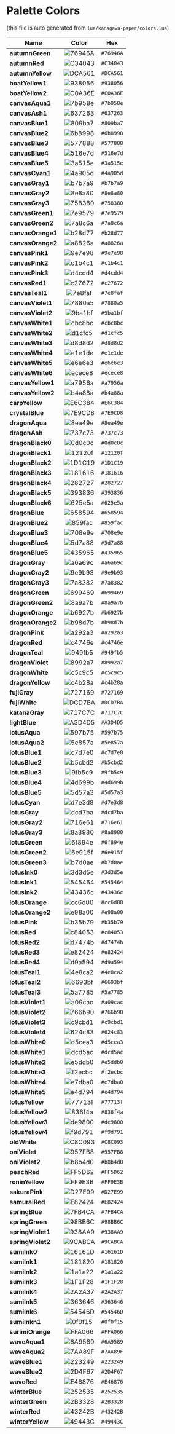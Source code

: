 # Palette Colors

(this file is auto generated from `lua/kanagawa-paper/colors.lua`)

| Name  | Color  | Hex   |
| ----- | :----: | :---: |
| **autumnGreen** | ![76946A](https://placehold.co/40x15/76946A/76946A.png) | `#76946A` |
| **autumnRed** | ![C34043](https://placehold.co/40x15/C34043/C34043.png) | `#C34043` |
| **autumnYellow** | ![DCA561](https://placehold.co/40x15/DCA561/DCA561.png) | `#DCA561` |
| **boatYellow1** | ![938056](https://placehold.co/40x15/938056/938056.png) | `#938056` |
| **boatYellow2** | ![C0A36E](https://placehold.co/40x15/C0A36E/C0A36E.png) | `#C0A36E` |
| **canvasAqua1** | ![7b958e](https://placehold.co/40x15/7b958e/7b958e.png) | `#7b958e` |
| **canvasAsh1** | ![637263](https://placehold.co/40x15/637263/637263.png) | `#637263` |
| **canvasBlue1** | ![809ba7](https://placehold.co/40x15/809ba7/809ba7.png) | `#809ba7` |
| **canvasBlue2** | ![6b8998](https://placehold.co/40x15/6b8998/6b8998.png) | `#6b8998` |
| **canvasBlue3** | ![577888](https://placehold.co/40x15/577888/577888.png) | `#577888` |
| **canvasBlue4** | ![516e7d](https://placehold.co/40x15/516e7d/516e7d.png) | `#516e7d` |
| **canvasBlue5** | ![3a515e](https://placehold.co/40x15/3a515e/3a515e.png) | `#3a515e` |
| **canvasCyan1** | ![4a905d](https://placehold.co/40x15/4a905d/4a905d.png) | `#4a905d` |
| **canvasGray1** | ![b7b7a9](https://placehold.co/40x15/b7b7a9/b7b7a9.png) | `#b7b7a9` |
| **canvasGray2** | ![8e8a80](https://placehold.co/40x15/8e8a80/8e8a80.png) | `#8e8a80` |
| **canvasGray3** | ![758380](https://placehold.co/40x15/758380/758380.png) | `#758380` |
| **canvasGreen1** | ![7e9579](https://placehold.co/40x15/7e9579/7e9579.png) | `#7e9579` |
| **canvasGreen2** | ![7a8c6a](https://placehold.co/40x15/7a8c6a/7a8c6a.png) | `#7a8c6a` |
| **canvasOrange1** | ![b28d77](https://placehold.co/40x15/b28d77/b28d77.png) | `#b28d77` |
| **canvasOrange2** | ![a8826a](https://placehold.co/40x15/a8826a/a8826a.png) | `#a8826a` |
| **canvasPink1** | ![9e7e98](https://placehold.co/40x15/9e7e98/9e7e98.png) | `#9e7e98` |
| **canvasPink2** | ![c1b4c1](https://placehold.co/40x15/c1b4c1/c1b4c1.png) | `#c1b4c1` |
| **canvasPink3** | ![d4cdd4](https://placehold.co/40x15/d4cdd4/d4cdd4.png) | `#d4cdd4` |
| **canvasRed1** | ![c27672](https://placehold.co/40x15/c27672/c27672.png) | `#c27672` |
| **canvasTeal1** | ![7e8faf](https://placehold.co/40x15/7e8faf/7e8faf.png) | `#7e8faf` |
| **canvasViolet1** | ![7880a5](https://placehold.co/40x15/7880a5/7880a5.png) | `#7880a5` |
| **canvasViolet2** | ![9ba1bf](https://placehold.co/40x15/9ba1bf/9ba1bf.png) | `#9ba1bf` |
| **canvasWhite1** | ![cbc8bc](https://placehold.co/40x15/cbc8bc/cbc8bc.png) | `#cbc8bc` |
| **canvasWhite2** | ![d1cfc5](https://placehold.co/40x15/d1cfc5/d1cfc5.png) | `#d1cfc5` |
| **canvasWhite3** | ![d8d8d2](https://placehold.co/40x15/d8d8d2/d8d8d2.png) | `#d8d8d2` |
| **canvasWhite4** | ![e1e1de](https://placehold.co/40x15/e1e1de/e1e1de.png) | `#e1e1de` |
| **canvasWhite5** | ![e6e6e3](https://placehold.co/40x15/e6e6e3/e6e6e3.png) | `#e6e6e3` |
| **canvasWhite6** | ![ecece8](https://placehold.co/40x15/ecece8/ecece8.png) | `#ecece8` |
| **canvasYellow1** | ![a7956a](https://placehold.co/40x15/a7956a/a7956a.png) | `#a7956a` |
| **canvasYellow2** | ![b4a88a](https://placehold.co/40x15/b4a88a/b4a88a.png) | `#b4a88a` |
| **carpYellow** | ![E6C384](https://placehold.co/40x15/E6C384/E6C384.png) | `#E6C384` |
| **crystalBlue** | ![7E9CD8](https://placehold.co/40x15/7E9CD8/7E9CD8.png) | `#7E9CD8` |
| **dragonAqua** | ![8ea49e](https://placehold.co/40x15/8ea49e/8ea49e.png) | `#8ea49e` |
| **dragonAsh** | ![737c73](https://placehold.co/40x15/737c73/737c73.png) | `#737c73` |
| **dragonBlack0** | ![0d0c0c](https://placehold.co/40x15/0d0c0c/0d0c0c.png) | `#0d0c0c` |
| **dragonBlack1** | ![12120f](https://placehold.co/40x15/12120f/12120f.png) | `#12120f` |
| **dragonBlack2** | ![1D1C19](https://placehold.co/40x15/1D1C19/1D1C19.png) | `#1D1C19` |
| **dragonBlack3** | ![181616](https://placehold.co/40x15/181616/181616.png) | `#181616` |
| **dragonBlack4** | ![282727](https://placehold.co/40x15/282727/282727.png) | `#282727` |
| **dragonBlack5** | ![393836](https://placehold.co/40x15/393836/393836.png) | `#393836` |
| **dragonBlack6** | ![625e5a](https://placehold.co/40x15/625e5a/625e5a.png) | `#625e5a` |
| **dragonBlue** | ![658594](https://placehold.co/40x15/658594/658594.png) | `#658594` |
| **dragonBlue2** | ![859fac](https://placehold.co/40x15/859fac/859fac.png) | `#859fac` |
| **dragonBlue3** | ![708e9e](https://placehold.co/40x15/708e9e/708e9e.png) | `#708e9e` |
| **dragonBlue4** | ![5d7a88](https://placehold.co/40x15/5d7a88/5d7a88.png) | `#5d7a88` |
| **dragonBlue5** | ![435965](https://placehold.co/40x15/435965/435965.png) | `#435965` |
| **dragonGray** | ![a6a69c](https://placehold.co/40x15/a6a69c/a6a69c.png) | `#a6a69c` |
| **dragonGray2** | ![9e9b93](https://placehold.co/40x15/9e9b93/9e9b93.png) | `#9e9b93` |
| **dragonGray3** | ![7a8382](https://placehold.co/40x15/7a8382/7a8382.png) | `#7a8382` |
| **dragonGreen** | ![699469](https://placehold.co/40x15/699469/699469.png) | `#699469` |
| **dragonGreen2** | ![8a9a7b](https://placehold.co/40x15/8a9a7b/8a9a7b.png) | `#8a9a7b` |
| **dragonOrange** | ![b6927b](https://placehold.co/40x15/b6927b/b6927b.png) | `#b6927b` |
| **dragonOrange2** | ![b98d7b](https://placehold.co/40x15/b98d7b/b98d7b.png) | `#b98d7b` |
| **dragonPink** | ![a292a3](https://placehold.co/40x15/a292a3/a292a3.png) | `#a292a3` |
| **dragonRed** | ![c4746e](https://placehold.co/40x15/c4746e/c4746e.png) | `#c4746e` |
| **dragonTeal** | ![949fb5](https://placehold.co/40x15/949fb5/949fb5.png) | `#949fb5` |
| **dragonViolet** | ![8992a7](https://placehold.co/40x15/8992a7/8992a7.png) | `#8992a7` |
| **dragonWhite** | ![c5c9c5](https://placehold.co/40x15/c5c9c5/c5c9c5.png) | `#c5c9c5` |
| **dragonYellow** | ![c4b28a](https://placehold.co/40x15/c4b28a/c4b28a.png) | `#c4b28a` |
| **fujiGray** | ![727169](https://placehold.co/40x15/727169/727169.png) | `#727169` |
| **fujiWhite** | ![DCD7BA](https://placehold.co/40x15/DCD7BA/DCD7BA.png) | `#DCD7BA` |
| **katanaGray** | ![717C7C](https://placehold.co/40x15/717C7C/717C7C.png) | `#717C7C` |
| **lightBlue** | ![A3D4D5](https://placehold.co/40x15/A3D4D5/A3D4D5.png) | `#A3D4D5` |
| **lotusAqua** | ![597b75](https://placehold.co/40x15/597b75/597b75.png) | `#597b75` |
| **lotusAqua2** | ![5e857a](https://placehold.co/40x15/5e857a/5e857a.png) | `#5e857a` |
| **lotusBlue1** | ![c7d7e0](https://placehold.co/40x15/c7d7e0/c7d7e0.png) | `#c7d7e0` |
| **lotusBlue2** | ![b5cbd2](https://placehold.co/40x15/b5cbd2/b5cbd2.png) | `#b5cbd2` |
| **lotusBlue3** | ![9fb5c9](https://placehold.co/40x15/9fb5c9/9fb5c9.png) | `#9fb5c9` |
| **lotusBlue4** | ![4d699b](https://placehold.co/40x15/4d699b/4d699b.png) | `#4d699b` |
| **lotusBlue5** | ![5d57a3](https://placehold.co/40x15/5d57a3/5d57a3.png) | `#5d57a3` |
| **lotusCyan** | ![d7e3d8](https://placehold.co/40x15/d7e3d8/d7e3d8.png) | `#d7e3d8` |
| **lotusGray** | ![dcd7ba](https://placehold.co/40x15/dcd7ba/dcd7ba.png) | `#dcd7ba` |
| **lotusGray2** | ![716e61](https://placehold.co/40x15/716e61/716e61.png) | `#716e61` |
| **lotusGray3** | ![8a8980](https://placehold.co/40x15/8a8980/8a8980.png) | `#8a8980` |
| **lotusGreen** | ![6f894e](https://placehold.co/40x15/6f894e/6f894e.png) | `#6f894e` |
| **lotusGreen2** | ![6e915f](https://placehold.co/40x15/6e915f/6e915f.png) | `#6e915f` |
| **lotusGreen3** | ![b7d0ae](https://placehold.co/40x15/b7d0ae/b7d0ae.png) | `#b7d0ae` |
| **lotusInk0** | ![3d3d5e](https://placehold.co/40x15/3d3d5e/3d3d5e.png) | `#3d3d5e` |
| **lotusInk1** | ![545464](https://placehold.co/40x15/545464/545464.png) | `#545464` |
| **lotusInk2** | ![43436c](https://placehold.co/40x15/43436c/43436c.png) | `#43436c` |
| **lotusOrange** | ![cc6d00](https://placehold.co/40x15/cc6d00/cc6d00.png) | `#cc6d00` |
| **lotusOrange2** | ![e98a00](https://placehold.co/40x15/e98a00/e98a00.png) | `#e98a00` |
| **lotusPink** | ![b35b79](https://placehold.co/40x15/b35b79/b35b79.png) | `#b35b79` |
| **lotusRed** | ![c84053](https://placehold.co/40x15/c84053/c84053.png) | `#c84053` |
| **lotusRed2** | ![d7474b](https://placehold.co/40x15/d7474b/d7474b.png) | `#d7474b` |
| **lotusRed3** | ![e82424](https://placehold.co/40x15/e82424/e82424.png) | `#e82424` |
| **lotusRed4** | ![d9a594](https://placehold.co/40x15/d9a594/d9a594.png) | `#d9a594` |
| **lotusTeal1** | ![4e8ca2](https://placehold.co/40x15/4e8ca2/4e8ca2.png) | `#4e8ca2` |
| **lotusTeal2** | ![6693bf](https://placehold.co/40x15/6693bf/6693bf.png) | `#6693bf` |
| **lotusTeal3** | ![5a7785](https://placehold.co/40x15/5a7785/5a7785.png) | `#5a7785` |
| **lotusViolet1** | ![a09cac](https://placehold.co/40x15/a09cac/a09cac.png) | `#a09cac` |
| **lotusViolet2** | ![766b90](https://placehold.co/40x15/766b90/766b90.png) | `#766b90` |
| **lotusViolet3** | ![c9cbd1](https://placehold.co/40x15/c9cbd1/c9cbd1.png) | `#c9cbd1` |
| **lotusViolet4** | ![624c83](https://placehold.co/40x15/624c83/624c83.png) | `#624c83` |
| **lotusWhite0** | ![d5cea3](https://placehold.co/40x15/d5cea3/d5cea3.png) | `#d5cea3` |
| **lotusWhite1** | ![dcd5ac](https://placehold.co/40x15/dcd5ac/dcd5ac.png) | `#dcd5ac` |
| **lotusWhite2** | ![e5ddb0](https://placehold.co/40x15/e5ddb0/e5ddb0.png) | `#e5ddb0` |
| **lotusWhite3** | ![f2ecbc](https://placehold.co/40x15/f2ecbc/f2ecbc.png) | `#f2ecbc` |
| **lotusWhite4** | ![e7dba0](https://placehold.co/40x15/e7dba0/e7dba0.png) | `#e7dba0` |
| **lotusWhite5** | ![e4d794](https://placehold.co/40x15/e4d794/e4d794.png) | `#e4d794` |
| **lotusYellow** | ![77713f](https://placehold.co/40x15/77713f/77713f.png) | `#77713f` |
| **lotusYellow2** | ![836f4a](https://placehold.co/40x15/836f4a/836f4a.png) | `#836f4a` |
| **lotusYellow3** | ![de9800](https://placehold.co/40x15/de9800/de9800.png) | `#de9800` |
| **lotusYellow4** | ![f9d791](https://placehold.co/40x15/f9d791/f9d791.png) | `#f9d791` |
| **oldWhite** | ![C8C093](https://placehold.co/40x15/C8C093/C8C093.png) | `#C8C093` |
| **oniViolet** | ![957FB8](https://placehold.co/40x15/957FB8/957FB8.png) | `#957FB8` |
| **oniViolet2** | ![b8b4d0](https://placehold.co/40x15/b8b4d0/b8b4d0.png) | `#b8b4d0` |
| **peachRed** | ![FF5D62](https://placehold.co/40x15/FF5D62/FF5D62.png) | `#FF5D62` |
| **roninYellow** | ![FF9E3B](https://placehold.co/40x15/FF9E3B/FF9E3B.png) | `#FF9E3B` |
| **sakuraPink** | ![D27E99](https://placehold.co/40x15/D27E99/D27E99.png) | `#D27E99` |
| **samuraiRed** | ![E82424](https://placehold.co/40x15/E82424/E82424.png) | `#E82424` |
| **springBlue** | ![7FB4CA](https://placehold.co/40x15/7FB4CA/7FB4CA.png) | `#7FB4CA` |
| **springGreen** | ![98BB6C](https://placehold.co/40x15/98BB6C/98BB6C.png) | `#98BB6C` |
| **springViolet1** | ![938AA9](https://placehold.co/40x15/938AA9/938AA9.png) | `#938AA9` |
| **springViolet2** | ![9CABCA](https://placehold.co/40x15/9CABCA/9CABCA.png) | `#9CABCA` |
| **sumiInk0** | ![16161D](https://placehold.co/40x15/16161D/16161D.png) | `#16161D` |
| **sumiInk1** | ![181820](https://placehold.co/40x15/181820/181820.png) | `#181820` |
| **sumiInk2** | ![1a1a22](https://placehold.co/40x15/1a1a22/1a1a22.png) | `#1a1a22` |
| **sumiInk3** | ![1F1F28](https://placehold.co/40x15/1F1F28/1F1F28.png) | `#1F1F28` |
| **sumiInk4** | ![2A2A37](https://placehold.co/40x15/2A2A37/2A2A37.png) | `#2A2A37` |
| **sumiInk5** | ![363646](https://placehold.co/40x15/363646/363646.png) | `#363646` |
| **sumiInk6** | ![54546D](https://placehold.co/40x15/54546D/54546D.png) | `#54546D` |
| **sumiInkn1** | ![0f0f15](https://placehold.co/40x15/0f0f15/0f0f15.png) | `#0f0f15` |
| **surimiOrange** | ![FFA066](https://placehold.co/40x15/FFA066/FFA066.png) | `#FFA066` |
| **waveAqua1** | ![6A9589](https://placehold.co/40x15/6A9589/6A9589.png) | `#6A9589` |
| **waveAqua2** | ![7AA89F](https://placehold.co/40x15/7AA89F/7AA89F.png) | `#7AA89F` |
| **waveBlue1** | ![223249](https://placehold.co/40x15/223249/223249.png) | `#223249` |
| **waveBlue2** | ![2D4F67](https://placehold.co/40x15/2D4F67/2D4F67.png) | `#2D4F67` |
| **waveRed** | ![E46876](https://placehold.co/40x15/E46876/E46876.png) | `#E46876` |
| **winterBlue** | ![252535](https://placehold.co/40x15/252535/252535.png) | `#252535` |
| **winterGreen** | ![2B3328](https://placehold.co/40x15/2B3328/2B3328.png) | `#2B3328` |
| **winterRed** | ![43242B](https://placehold.co/40x15/43242B/43242B.png) | `#43242B` |
| **winterYellow** | ![49443C](https://placehold.co/40x15/49443C/49443C.png) | `#49443C` |
